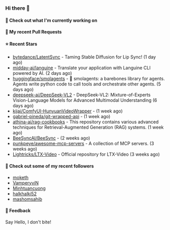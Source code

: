 ### Hi there 👋

#### 👷 Check out what I'm currently working on

#### 🔨 My recent Pull Requests


#### ⭐ Recent Stars

- [bytedance/LatentSync](https://github.com/bytedance/LatentSync) - Taming Stable Diffusion for Lip Sync! (1 day ago)
- [midday-ai/languine](https://github.com/midday-ai/languine) - Translate your application with Languine CLI powered by AI. (2 days ago)
- [huggingface/smolagents](https://github.com/huggingface/smolagents) - 🤗 smolagents: a barebones library for agents. Agents write python code to call tools and orchestrate other agents. (5 days ago)
- [deepseek-ai/DeepSeek-VL2](https://github.com/deepseek-ai/DeepSeek-VL2) - DeepSeek-VL2: Mixture-of-Experts Vision-Language Models for Advanced Multimodal Understanding (6 days ago)
- [kijai/ComfyUI-HunyuanVideoWrapper](https://github.com/kijai/ComfyUI-HunyuanVideoWrapper) -  (1 week ago)
- [gabriel-pineda/git-wrapped-api](https://github.com/gabriel-pineda/git-wrapped-api) -  (1 week ago)
- [athina-ai/rag-cookbooks](https://github.com/athina-ai/rag-cookbooks) - This repository contains various advanced techniques for Retrieval-Augmented Generation (RAG) systems. (1 week ago)
- [BeeSyncAI/BeeSync](https://github.com/BeeSyncAI/BeeSync) -  (2 weeks ago)
- [punkpeye/awesome-mcp-servers](https://github.com/punkpeye/awesome-mcp-servers) - A collection of MCP servers. (3 weeks ago)
- [Lightricks/LTX-Video](https://github.com/Lightricks/LTX-Video) - Official repository for LTX-Video (3 weeks ago)

#### 👯 Check out some of my recent followers

- [moketh](https://github.com/moketh)
- [VamperyviN](https://github.com/VamperyviN)
- [Minhtuancuong](https://github.com/Minhtuancuong)
- [halkhalki52](https://github.com/halkhalki52)
- [mashomsahib](https://github.com/mashomsahib)

#### 💬 Feedback

Say Hello, I don't bite!